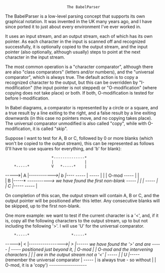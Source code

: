                                 The BabelParser
                                                     

The BabelParser is a low-level parsing concept that supports its own graphical notation. It was invented in the UK many 
years ago, and I have since ported it to just about every environment I've ever worked in.

It uses an input stream, and an output stream, each of which has its own pointer. As each character in the input is 
scanned off and recognized successfully, it is optionally copied to the output stream, and the input pointer (also optionally, 
although usually) steps to point at the next character in the input stream.

The most common operation is a "character comparator", although there are also "class comparators" (letters and/or numbers), 
and the "universal comparator", which is always true. The default action is to copy a recognized character to the output, but 
this can be overridden by "I-modification" (the input pointer is not stepped) or "O-modification" (where copying does not 
take place) or both. If both, O-modification is tested for before I-modification.

In Babel diagrams, a comparator is represented by a circle or a square, and a true result by a line exiting to the right, and 
a false result by a line exiting downwards (in this case no pointers move, and no copying takes place). The universal comparator 
unmodified is also called "copy", while with O-modification, it is called "skip".

Suppose I want to test for A, B or C, followed by 0 or more blanks (which won't be copied to the output stream), this can be 
represented as follows (I'll have to use squares for everything, and 'b' for blank):

            
                         *--------------*
                         |              | 
        *-----*          V   *-----*    |
  ----->|  A  |-----*------->|  b  |----*
        *-----*     |        *-----*
           |        |           |  O-mod
        *-----*     |           |            
        |  B  |-----*           *----------->  we have found the first non-blank
        *-----*     |
           |        |
        *-----*     |
        |  C  |-----*
        *-----*
           |

On completion of this scan, the output stream will contain A, B or C, and the output pointer will be positioned after 
this letter.  Any consecutive blanks will be skipped, up to the first non-blank.

One more example: we want to test if the current character is a '<', and, if it is, copy all the following characters to 
the output stream, up to but not including the following '>'. I will use 'U' for the universal comparator.           
                         
        *-----*                   *-----*      
  ----->|  <  |-----------*------>|  >  |------ we have found the '>' and are 
        *-----*           |       *-----*               positioned just beyond it,
           |  O-mod       |          |  O-mod           and the intervening characters
           |              |          |                  are in the output stream
        not a '<'         |       *-----*
                          |       |  U  |-----*  (remember the universal comparator
                          |       *-----*     |       is always true - so without 
                          |                   |       O-mod, it is a 'copy') 
                          *-------------------*

